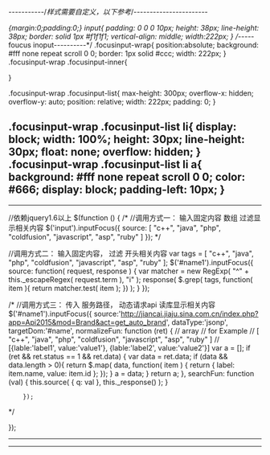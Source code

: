
-----------/*样式需要自定义，以下参考*/-----------------------

*{margin:0;padding:0;}
input{
    padding: 0 0 0 10px;
    height: 38px;
    line-height: 38px;
    border: solid 1px #f1f1f1;
    vertical-align: middle;
    width:222px;
}
/*-----foucus inoput----------*/
  .focusinput-wrap{
    position:absolute;
    background: #fff none repeat scroll 0 0;
    border: 1px solid #ccc;
    width: 222px;
  }
  .focusinput-wrap .focusinput-inner{
    
  }

  .focusinput-wrap .focusinput-list{
    max-height: 300px;
    overflow-x: hidden;
    overflow-y: auto;
    position: relative;
    width: 222px;
    padding: 0;
  }

  .focusinput-wrap .focusinput-list li{
    display: block;
    width: 100%;
    height: 30px;
    line-height: 30px;
    float: none;
    overflow: hidden;
  }
  .focusinput-wrap .focusinput-list li a{
    background: #fff none repeat scroll 0 0;
    color: #666;
    display: block;
    padding-left: 10px;
  }
-----------------------------------------------------------------------


-----------------------------------------------------
//依赖jquery1.6以上
$(function () {
/*
//调用方式一： 输入固定内容 数组 过滤显示相关内容
$('input').inputFocus({ 
            source: [ "c++", "java", "php", "coldfusion", "javascript", "asp", "ruby" ]
        });
*/

//调用方式二： 输入固定内容， 过滤 开头相关内容
var tags = [ "c++", "java", "php", "coldfusion", "javascript", "asp", "ruby" ];
$('#name1').inputFocus({
              source: function( request, response ) {
                  var matcher = new RegExp( "^" + this._escapeRegex( request.term ), "i" );
                  response( $.grep( tags, function( item ){
                      return matcher.test( item );
                  }) );
              } 
          });

 /*
 //调用方式三： 传入 服务路径， 动态请求api 读库显示相关内容
$('#name1').inputFocus({ 
            source:'http://jiancai.jiaju.sina.com.cn/index.php?app=Api2015&mod=Brand&act=get_auto_brand',
            dataType:'jsonp',
            targetDom:'#name',
            normalizeFun: function (ret) {
              // array
              // for Example
              // [ "c++", "java", "php", "coldfusion", "javascript", "asp", "ruby" ]
              // [{lable:'label1', value:'value1'}, {lable:'label2', value:'value2'}]
                var a = [];
                if (ret && ret.status == 1 && ret.data) {
                    var data = ret.data;
                    if (data && data.length > 0){
                        return $.map( data, function( item ) {
                            return {
                              label: item.name,
                              value: item.id
                            };
                        });
                    }
                    a = data;
                }
                return a;
            },
            searchFun: function (val) {
              this.source( { q: val }, this._response() );
            }

        });
*/

});

-----------------------------------------------------------------
<!-- 
  <center>
    <p><label>姓名</label><input id="name1" type="text" name="name" /></p>
  </center>
  <p><label>姓名</label><input id="name" type="text" name="name" /></p>


 弹框内容 静态dom
<div id="pannel-wrap" class="focus-wrap" style="display:none;">
  <div class="inner">
    <ul class="list">
      <li ><a id="1"href="javascript:void(0);">abcdad1a</a></li>
      <li ><a id="2" href="javascript:void(0);">abcdada2</a></li>
      <li ><a id="1"href="javascript:void(0);">abcdad1a</a></li>
      <li ><a id="2" href="javascript:void(0);">abcdada2</a></li>
      <li ><a id="1"href="javascript:void(0);">abcdad1a</a></li>
      <li ><a id="2" href="javascript:void(0);">abcdada2</a></li>
    </ul>
  </div>
</div>
-->
---------------------------------------------------------------------
